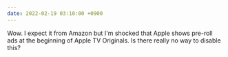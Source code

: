 ```yaml
---
date: 2022-02-19 03:10:00 +0900
---
```


Wow. I expect it from Amazon but I'm shocked that Apple shows pre-roll ads at the beginning of Apple TV Originals. Is there really no way to disable this?

